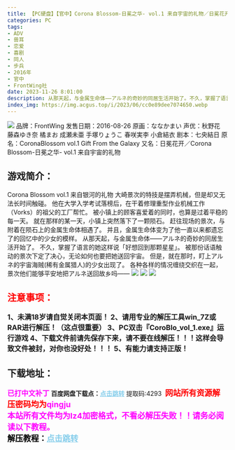 ```yaml
---
title: 【PC硬盘】【官中】Corona Blossom-日冕之华- vol.1 来自宇宙的礼物／日冕花开 Vol.1
categories: PC
tags:
- ADV
- 兽耳
- 恋爱
- 喜剧
- 同人
- 步兵
- 2016年
- 官中
- FrontWing社
date: 2023-11-26 8:01:00
description: 从那天起，与金属生命体——アルネ的奇妙的同居生活开始了。不久，掌握了语言的她这样说「好想回到那颗星星」。被那份话语触动的景次下定了决心，无论如何也要把她送回宇宙。但是，就在那时，盯上アルネ的宇宙海贼(稀有金属猎人)的少女出现了。各种各样的情况缠绕交织在一起，景次他们能够平安地把アルネ送回故乡吗——
index_img: https://img.acgus.top/i/2023/06/cc0e89dee7074650.webp
---
```

![](https://img.acgus.top/i/2023/06/cc0e89dee7074650.webp)
品牌：FrontWing
发售日期：2016-08-26
原画：ななかまい
声优：秋野花 藤森ゆき奈 橘まお 成瀬未亜 手塚りょうこ 春咲実李 小倉結衣
剧本：七央結日
原名：CoronaBlossom vol.1 Gift From the Galaxy
又名：日冕花开／Corona Blossom-日冕之华- vol.1 来自宇宙的礼物

## 游戏简介：
Corona Blossom vol.1 来自银河的礼物
大崎景次的特技是摆弄机械，但是却又无法长时间触碰。
他在大学入学考试落榜后，在干着修理重型作业机械工作（Vorks）的祖父的工厂帮忙。
被小镇上的顾客喜爱着的同时，也算是过着平稳的每一天。
就在那样的某一天，小镇上突然落下了一颗陨石。
赶往现场的景次，与附着在陨石上的金属生命体相遇了。
并且，金属生命体变为了他一直以来都遗忘了的回忆中的少女的模样。
从那天起，与金属生命体——アルネ的奇妙的同居生活开始了。
不久，掌握了语言的她这样说「好想回到那颗星星」。
被那份话语触动的景次下定了决心，无论如何也要把她送回宇宙。
但是，就在那时，盯上アルネ的宇宙海贼(稀有金属猎人)的少女出现了。
各种各样的情况缠绕交织在一起，景次他们能够平安地把アルネ送回故乡吗——
![](https://img.acgus.top/i/2023/06/717f9f41d2074654.webp)
![](https://img.acgus.top/i/2023/06/bd26d0890b074704.webp)
![](https://img.acgus.top/i/2023/06/19032408c2074659.webp)





## <font color=#FF0000 >注意事项：</font>
<font size=3><b>1、未满18岁请自觉关闭本页面！
2、请用专业的解压工具win_7Z或RAR进行解压！（这点很重要）
3、PC双击『CoroBlo_vol_1.exe』运行游戏
4、下载文件前请先保存下来，请不要在线解压！！！这样会导致文件被封，对你也没好处！！！
5、有能力请支持正版！</b></font>

## 下载地址：
<font color=#FF00FF size=3><b>已打中文补丁</b></font>
<b>百度网盘下载点：</b><a href="https://pan.baidu.com/s/1jZHbm9NR5ACHHgqoC7gCfA?pwd=4293" style="color: #87CEEB;"><b>点击跳转</b></a> 提取码:4293
<a style="padding: 0" href="https://post.qingju.org/AD/"><img style="max-width:100%" src="https://img.acgus.top/i/2024/07/478f689b8021d8d499ab43d21acf137a.gif" alt=""></a>
<b><font color=#FF0000 size=4>网站所有资源解压密码均为</b></font><b><font color=#FF00FF size=4>qingju</font><font color=#FF0000 ></font></b><br><b><font color=#FF00FF size=4>本站所有文件均为lz4加密格式，不看必解压失败！！请务必阅读以下教程。</b></font><br><b><font color=#000 size=4>解压教程：</b><a href="https://post.qingju.org/tutorial/000/" style="color: #87CEEB;"><b>点击跳转</b></a>
